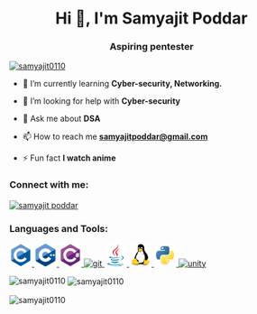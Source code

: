 <h1 align="center">Hi 👋, I'm Samyajit Poddar</h1>
<h3 align="center">Aspiring pentester</h3>

<p align="left"> <a href="https://github.com/ryo-ma/github-profile-trophy"><img src="https://github-profile-trophy.vercel.app/?username=samyajit0110" alt="samyajit0110" /></a> </p>

- 🌱 I’m currently learning **Cyber-security, Networking.**

- 🤝 I’m looking for help with **Cyber-security**

- 💬 Ask me about **DSA**

- 📫 How to reach me **samyajitpoddar@gmail.com**

- ⚡ Fun fact **I watch anime**

<h3 align="left">Connect with me:</h3>
<p align="left">
<a href="https://fb.com/samyajit poddar" target="blank"><img align="center" src="https://raw.githubusercontent.com/rahuldkjain/github-profile-readme-generator/master/src/images/icons/Social/facebook.svg" alt="samyajit poddar" height="30" width="40" /></a>
</p>

<h3 align="left">Languages and Tools:</h3>
<p align="left"> <a href="https://www.cprogramming.com/" target="_blank" rel="noreferrer"> <img src="https://raw.githubusercontent.com/devicons/devicon/master/icons/c/c-original.svg" alt="c" width="40" height="40"/> </a> <a href="https://www.w3schools.com/cpp/" target="_blank" rel="noreferrer"> <img src="https://raw.githubusercontent.com/devicons/devicon/master/icons/cplusplus/cplusplus-original.svg" alt="cplusplus" width="40" height="40"/> </a> <a href="https://www.w3schools.com/cs/" target="_blank" rel="noreferrer"> <img src="https://raw.githubusercontent.com/devicons/devicon/master/icons/csharp/csharp-original.svg" alt="csharp" width="40" height="40"/> </a> <a href="https://git-scm.com/" target="_blank" rel="noreferrer"> <img src="https://www.vectorlogo.zone/logos/git-scm/git-scm-icon.svg" alt="git" width="40" height="40"/> </a> <a href="https://www.java.com" target="_blank" rel="noreferrer"> <img src="https://raw.githubusercontent.com/devicons/devicon/master/icons/java/java-original.svg" alt="java" width="40" height="40"/> </a> <a href="https://www.linux.org/" target="_blank" rel="noreferrer"> <img src="https://raw.githubusercontent.com/devicons/devicon/master/icons/linux/linux-original.svg" alt="linux" width="40" height="40"/> </a> <a href="https://www.python.org" target="_blank" rel="noreferrer"> <img src="https://raw.githubusercontent.com/devicons/devicon/master/icons/python/python-original.svg" alt="python" width="40" height="40"/> </a> <a href="https://unity.com/" target="_blank" rel="noreferrer"> <img src="https://www.vectorlogo.zone/logos/unity3d/unity3d-icon.svg" alt="unity" width="40" height="40"/> </a> </p>

<p><img align="left" src="https://github-readme-stats.vercel.app/api/top-langs?username=samyajit0110&show_icons=true&theme=dark&locale=en&layout=compact" alt="samyajit0110" /></p>

<p>&nbsp;<img align="center" src="https://github-readme-stats.vercel.app/api?username=samyajit0110&show_icons=true&theme=dark&locale=en" alt="samyajit0110" /></p>

<p><img align="center" src="https://github-readme-streak-stats.herokuapp.com/?user=samyajit0110&theme=dark" alt="samyajit0110" /></p>

